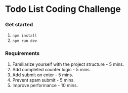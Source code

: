 # Todo List Coding Challenge

### Get started

1. `npm install`
2. `npm run dev`

### Requirements

1. Familiarize yourself with the project structure - 5 mins.
2. Add completed counter logic - 5 mins.
3. Add submit on enter - 5 mins.
4. Prevent spam submit - 5 mins.
5. Improve performance - 10 mins.
